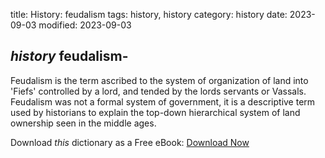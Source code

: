 title: History: feudalism
tags: history, history
category: history
date: 2023-09-03
modified: 2023-09-03

## _history_  feudalism-
Feudalism is the term ascribed to the system of
organization of land into 'Fiefs' controlled by a lord, and tended by
the lords servants or Vassals.   Feudalism was not a formal system of
government, it is a descriptive term used by historians to explain the
top-down hierarchical system of land ownership seen in the middle ages.


Download *this* dictionary as a Free eBook: [Download Now]({static}static/CairnsHistoryDictionary.pdf)

